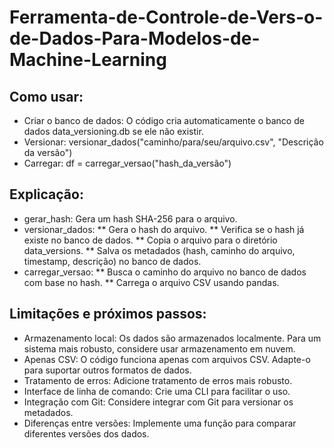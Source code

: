 # Ferramenta-de-Controle-de-Vers-o-de-Dados-Para-Modelos-de-Machine-Learning

## Como usar:

* Criar o banco de dados: O código cria automaticamente o banco de dados data_versioning.db se ele não existir.
* Versionar: versionar_dados("caminho/para/seu/arquivo.csv", "Descrição da versão")
* Carregar: df = carregar_versao("hash_da_versão")

## Explicação:

* gerar_hash: Gera um hash SHA-256 para o arquivo.
* versionar_dados:
** Gera o hash do arquivo.
** Verifica se o hash já existe no banco de dados.
** Copia o arquivo para o diretório data_versions.
** Salva os metadados (hash, caminho do arquivo, timestamp, descrição) no banco de dados.
* carregar_versao:
** Busca o caminho do arquivo no banco de dados com base no hash.
** Carrega o arquivo CSV usando pandas.

## Limitações e próximos passos:

* Armazenamento local: Os dados são armazenados localmente. Para um sistema mais robusto, considere usar armazenamento em nuvem.
* Apenas CSV: O código funciona apenas com arquivos CSV. Adapte-o para suportar outros formatos de dados.
* Tratamento de erros: Adicione tratamento de erros mais robusto.
* Interface de linha de comando: Crie uma CLI para facilitar o uso.
* Integração com Git: Considere integrar com Git para versionar os metadados.
* Diferenças entre versões: Implemente uma função para comparar diferentes versões dos dados.
